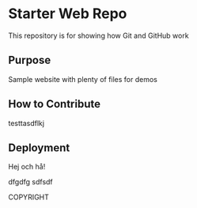 # Starter Web Repo

This repository is for showing how Git and GitHub work

## Purpose

Sample website with plenty of files for demos

## How to Contribute

testtasdflkj

## Deployment

Hej och hå!

dfgdfg
sdfsdf

COPYRIGHT